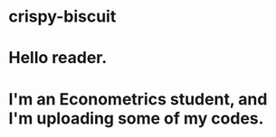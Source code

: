 # crispy-biscuit

# Hello reader.
# I'm an Econometrics student, and I'm uploading some of my codes.
